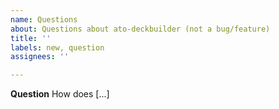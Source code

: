 ```yaml
---
name: Questions
about: Questions about ato-deckbuilder (not a bug/feature)
title: ''
labels: new, question
assignees: ''

---
```


**Question**
How does [...]
